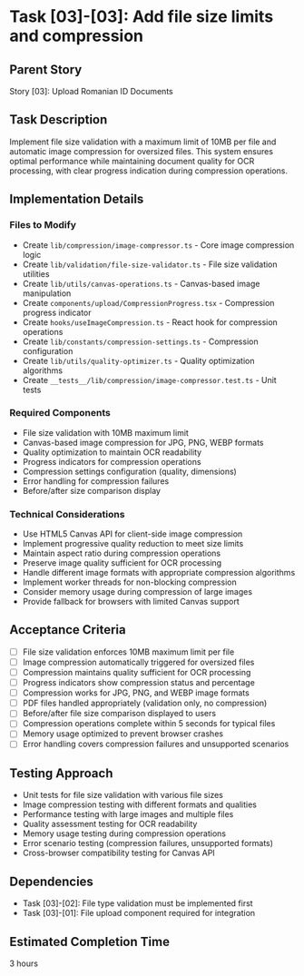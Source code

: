 # Task [03]-[03]: Add file size limits and compression

## Parent Story

Story [03]: Upload Romanian ID Documents

## Task Description

Implement file size validation with a maximum limit of 10MB per file and automatic image compression
for oversized files. This system ensures optimal performance while maintaining document quality for
OCR processing, with clear progress indication during compression operations.

## Implementation Details

### Files to Modify

- Create `lib/compression/image-compressor.ts` - Core image compression logic
- Create `lib/validation/file-size-validator.ts` - File size validation utilities
- Create `lib/utils/canvas-operations.ts` - Canvas-based image manipulation
- Create `components/upload/CompressionProgress.tsx` - Compression progress indicator
- Create `hooks/useImageCompression.ts` - React hook for compression operations
- Create `lib/constants/compression-settings.ts` - Compression configuration
- Create `lib/utils/quality-optimizer.ts` - Quality optimization algorithms
- Create `__tests__/lib/compression/image-compressor.test.ts` - Unit tests

### Required Components

- File size validation with 10MB maximum limit
- Canvas-based image compression for JPG, PNG, WEBP formats
- Quality optimization to maintain OCR readability
- Progress indicators for compression operations
- Compression settings configuration (quality, dimensions)
- Error handling for compression failures
- Before/after size comparison display

### Technical Considerations

- Use HTML5 Canvas API for client-side image compression
- Implement progressive quality reduction to meet size limits
- Maintain aspect ratio during compression operations
- Preserve image quality sufficient for OCR processing
- Handle different image formats with appropriate compression algorithms
- Implement worker threads for non-blocking compression
- Consider memory usage during compression of large images
- Provide fallback for browsers with limited Canvas support

## Acceptance Criteria

- [ ] File size validation enforces 10MB maximum limit per file
- [ ] Image compression automatically triggered for oversized files
- [ ] Compression maintains quality sufficient for OCR processing
- [ ] Progress indicators show compression status and percentage
- [ ] Compression works for JPG, PNG, and WEBP image formats
- [ ] PDF files handled appropriately (validation only, no compression)
- [ ] Before/after file size comparison displayed to users
- [ ] Compression operations complete within 5 seconds for typical files
- [ ] Memory usage optimized to prevent browser crashes
- [ ] Error handling covers compression failures and unsupported scenarios

## Testing Approach

- Unit tests for file size validation with various file sizes
- Image compression testing with different formats and qualities
- Performance testing with large images and multiple files
- Quality assessment testing for OCR readability
- Memory usage testing during compression operations
- Error scenario testing (compression failures, unsupported formats)
- Cross-browser compatibility testing for Canvas API

## Dependencies

- Task [03]-[02]: File type validation must be implemented first
- Task [03]-[01]: File upload component required for integration

## Estimated Completion Time

3 hours
